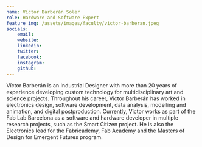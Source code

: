 ```yaml
---
name: Víctor Barberán Soler
role: Hardware and Software Expert
feature_img: /assets/images/faculty/victor-barberan.jpeg
socials:
    email:
    website:
    linkedin:
    twitter:
    facebook:
    instagram:
    github: 
---
```


Víctor Barberán is an Industrial Designer with more than 20 years of experience developing custom technology for multidisciplinary art and science projects. Throughout his career, Victor Barberán has worked in electronics design, software development, data analysis, modelling and animation, and digital postproduction. Currently, Victor works as part of the Fab Lab Barcelona as a software and hardware developer in multiple research projects, such as the Smart Citizen project. He is also the Electronics lead for the Fabricademy, Fab Academy and the Masters of Design for Emergent Futures program.
